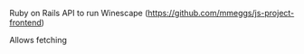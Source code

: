 Ruby on Rails API to run Winescape (https://github.com/mmeggs/js-project-frontend)

Allows fetching
